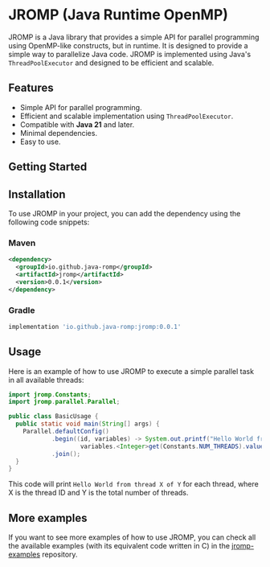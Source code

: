 # JROMP (Java Runtime OpenMP)

JROMP is a Java library that provides a simple API for parallel programming using OpenMP-like constructs, but in
runtime. It is designed to provide a simple way to parallelize Java code. JROMP is implemented
using Java's `ThreadPoolExecutor` and designed to be efficient and scalable.

## Features

- Simple API for parallel programming.
- Efficient and scalable implementation using `ThreadPoolExecutor`.
- Compatible with **Java 21** and later.
- Minimal dependencies.
- Easy to use.

## Getting Started

## Installation

To use JROMP in your project, you can add the dependency using the following code snippets:

### Maven

<!-- @formatter:off -->
```xml
<dependency>
  <groupId>io.github.java-romp</groupId>
  <artifactId>jromp</artifactId>
  <version>0.0.1</version>
</dependency>
```
<!-- @formatter:on -->

### Gradle

```groovy
implementation 'io.github.java-romp:jromp:0.0.1'
```

## Usage

Here is an example of how to use JROMP to execute a simple parallel task in all available threads:

```java
import jromp.Constants;
import jromp.parallel.Parallel;

public class BasicUsage {
  public static void main(String[] args) {
    Parallel.defaultConfig()
            .begin((id, variables) -> System.out.printf("Hello World from thread %d of %d%n", id,
                    variables.<Integer>get(Constants.NUM_THREADS).value()))
            .join();
  }
}
```

This code will print `Hello World from thread X of Y` for each thread, where X is the thread ID and Y is the total
number of threads.

## More examples

If you want to see more examples of how to use JROMP, you can check all the available examples
(with its equivalent code written in C) in the [jromp-examples](https://github.com/scastd/jromp-examples)
repository.

